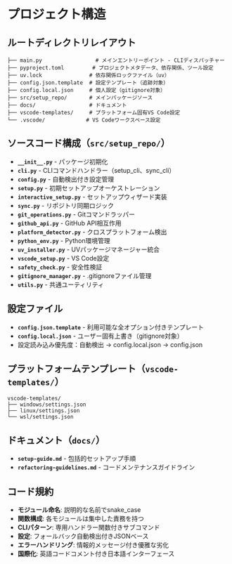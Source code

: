 # プロジェクト構造

## ルートディレクトリレイアウト

```
├── main.py                 # メインエントリーポイント - CLIディスパッチャー
├── pyproject.toml         # プロジェクトメタデータ、依存関係、ツール設定
├── uv.lock               # 依存関係ロックファイル（uv）
├── config.json.template  # 設定テンプレート（追跡対象）
├── config.local.json     # 個人設定（gitignore対象）
├── src/setup_repo/       # メインパッケージソース
├── docs/                 # ドキュメント
├── vscode-templates/     # プラットフォーム固有VS Code設定
└── .vscode/             # VS Codeワークスペース設定
```

## ソースコード構成（`src/setup_repo/`）

- **`__init__.py`** - パッケージ初期化
- **`cli.py`** - CLIコマンドハンドラー（setup_cli、sync_cli）
- **`config.py`** - 自動検出付き設定管理
- **`setup.py`** - 初期セットアップオーケストレーション
- **`interactive_setup.py`** - セットアップウィザード実装
- **`sync.py`** - リポジトリ同期ロジック
- **`git_operations.py`** - Gitコマンドラッパー
- **`github_api.py`** - GitHub API相互作用
- **`platform_detector.py`** - クロスプラットフォーム検出
- **`python_env.py`** - Python環境管理
- **`uv_installer.py`** - UVパッケージマネージャー統合
- **`vscode_setup.py`** - VS Code設定
- **`safety_check.py`** - 安全性検証
- **`gitignore_manager.py`** - .gitignoreファイル管理
- **`utils.py`** - 共通ユーティリティ

## 設定ファイル

- **`config.json.template`** - 利用可能な全オプション付きテンプレート
- **`config.local.json`** - ユーザー固有上書き（gitignore対象）
- 設定読み込み優先度：自動検出 → config.local.json → config.json

## プラットフォームテンプレート（`vscode-templates/`）

```
vscode-templates/
├── windows/settings.json
├── linux/settings.json
└── wsl/settings.json
```

## ドキュメント（`docs/`）

- **`setup-guide.md`** - 包括的セットアップ手順
- **`refactoring-guidelines.md`** - コードメンテナンスガイドライン

## コード規約

- **モジュール命名**: 説明的な名前でsnake_case
- **関数構成**: 各モジュールは集中した責務を持つ
- **CLIパターン**: 専用ハンドラー関数付きサブコマンド
- **設定**: フォールバック自動検出付きJSONベース
- **エラーハンドリング**: 情報的メッセージ付き優雅な劣化
- **国際化**: 英語コードコメント付き日本語インターフェース